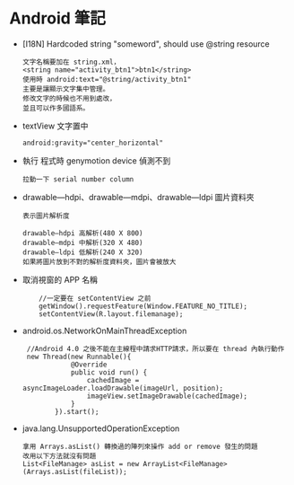 # Android 筆記

-  [I18N] Hardcoded string "someword", should use @string resource

	```
   文字名稱要加在 string.xml，
   <string name="activity_btn1">btn1</string>
   使用時 android:text="@string/activity_btn1"
   主要是讓顯示文字集中管理。
   修改文字的時候也不用到處改，
   並且可以作多國語系。  
	```
	
- textView 文字置中
	
	```
	android:gravity="center_horizontal"
	```
	
- 執行 程式時 genymotion device 偵測不到

	```
	拉動一下 serial number column
	```
	
- drawable—hdpi、drawable—mdpi、drawable—ldpi 圖片資料夾

	```
	表示圖片解析度
	
	drawable—hdpi 高解析(480 X 800)
	drawable—mdpi 中解析(320 X 480)
	drawable—ldpi 低解析(240 X 320)
	如果將圖片放到不對的解析度資料夾，圖片會被放大
	
	```
	
- 取消視窗的 APP 名稱

	```
	    //一定要在 setContentView 之前
		getWindow().requestFeature(Window.FEATURE_NO_TITLE);
		setContentView(R.layout.filemanage);
	```
- android.os.NetworkOnMainThreadException

	```
	 //Android 4.0 之後不能在主線程中請求HTTP請求，所以要在 thread 內執行動作
	 new Thread(new Runnable(){
                @Override
                public void run() {
                    cachedImage = asyncImageLoader.loadDrawable(imageUrl, position);
                    imageView.setImageDrawable(cachedImage);
                }
            }).start();
	```
- java.lang.UnsupportedOperationException

	```
   拿用 Arrays.asList() 轉換過的陣列來操作 add or remove 發生的問題
   改用以下方法就沒有問題
	List<FileManage> asList = new ArrayList<FileManage>(Arrays.asList(fileList));
   
	```

